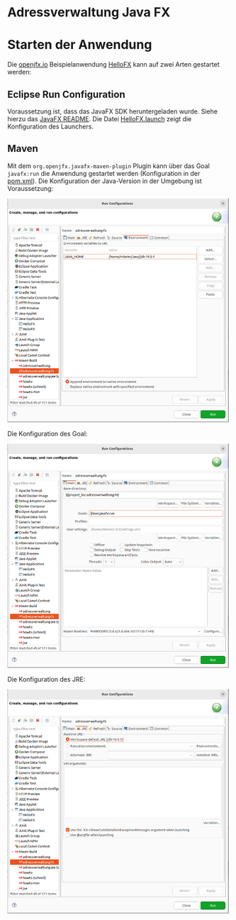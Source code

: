 # Adressverwaltung Java FX


# Starten der Anwendung

Die <a href="https://openjfx.io/openjfx-docs/#maven">openjfx.io</a>
Beispielanwendung [HelloFX](src/main/java/com/github/mbeier1406/adressverwaltung/HelloFX.java)
kann auf zwei Arten gestartet werden:

## Eclipse Run Configuration

Voraussetzung ist, dass das JavaFX SDK heruntergeladen wurde. Siehe hierzu das
<a href="https://github.com/mbeier1406/JavaFX">JavaFX README</a>. Die Datei
[HelloFX.launch](etc/HelloFX.launch) zeigt die Konfiguration
des Launchers.

## Maven

Mit dem <code>org.openjfx.javafx-maven-plugin</code> Plugin kann über das Goal <code>javafx:run</code>
die Anwendung gestartet werden (Konfiguration in der [pom.xml](pom.xml)).
Die Konfiguration der Java-Version in der Umgebung ist Voraussetzung:
<p><img src="etc/start_fx_environment.png" width="500" alt="Eclips Launcher Environment"></p>
Die Konfiguration des Goal:
<p><img src="etc/start_fx_goal.png" width="500" alt="Eclips Launcher Environment"></p>
Die Konfiguration des JRE:
<p><img src="etc/start_fx_jre.png" width="500" alt="Eclips Launcher Environment"></p>
